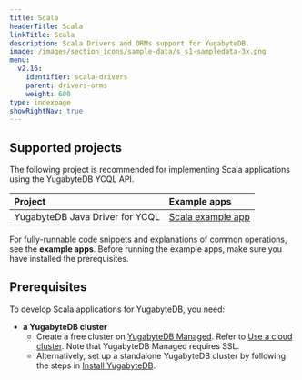 ```yaml
---
title: Scala
headerTitle: Scala
linkTitle: Scala
description: Scala Drivers and ORMs support for YugabyteDB.
image: /images/section_icons/sample-data/s_s1-sampledata-3x.png
menu:
  v2.16:
    identifier: scala-drivers
    parent: drivers-orms
    weight: 600
type: indexpage
showRightNav: true
---
```


## Supported projects

The following project is recommended for implementing Scala applications using the YugabyteDB YCQL API.

| Project | Example apps |
| :------ | :----------- |
| YugabyteDB Java Driver for YCQL | [Scala example app](ycql/) |

For fully-runnable code snippets and explanations of common operations, see the **example apps**. Before running the example apps, make sure you have installed the prerequisites.

## Prerequisites

To develop Scala applications for YugabyteDB, you need:

- **a YugabyteDB cluster**
  - Create a free cluster on [YugabyteDB Managed](https://www.yugabyte.com/cloud/). Refer to [Use a cloud cluster](../../quick-start-yugabytedb-managed/). Note that YugabyteDB Managed requires SSL.
  - Alternatively, set up a standalone YugabyteDB cluster by following the steps in [Install YugabyteDB](../../quick-start/).
